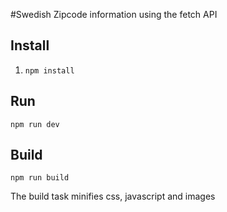 #Swedish Zipcode information using the fetch API

## Install

1. `npm install`

## Run

`npm run dev`

## Build

`npm run build`

The build task minifies css, javascript and images
